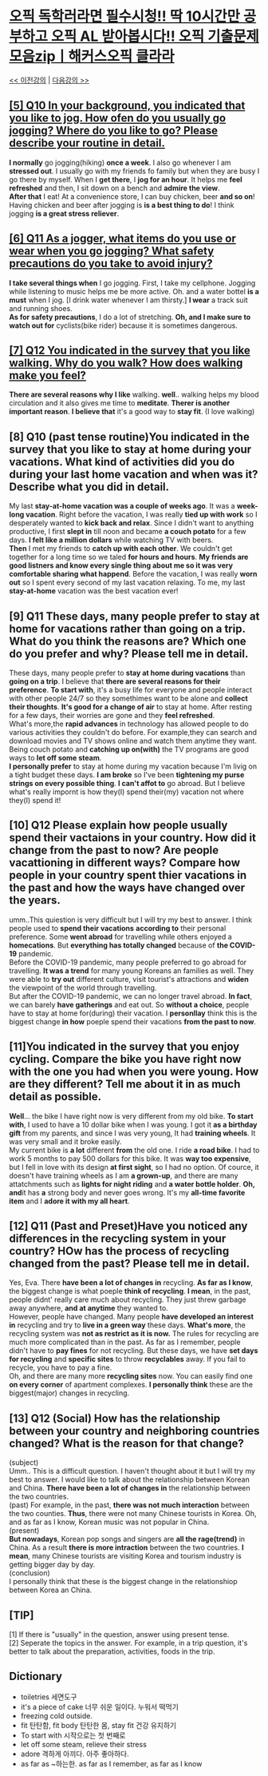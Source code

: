 # [오픽 독학러라면 필수시청!! 딱 10시간만 공부하고 오픽 AL 받아봅시다!! 오픽 기출문제 모음zipㅣ해커스오픽 클라라](https://www.youtube.com/watch?v=ZcGILR6X7y4)


[<< 이전강의](https://github.com/nacl1119/nacl1119.github.io/blob/main/1.%20Personal/6.%20OPIc/01.%02Hackers_10H/01.%20Lecture02.md) | [다음강의 >>]()

## [**[5] Q10 In your background, you indicated that you like to jog. How ofen do you usually go jogging? Where do you like to go? Please describe your routine in detail.**](https://youtu.be/ZcGILR6X7y4?t=2150)
**I normally** go jogging(hiking) **once a week**. I also go whenever I am **stressed out**. I usually go with my friends fo family but when they are busy I go there by myself. When I **get there**, I **jog for an hour**. It helps me **feel refreshed** and then, I sit down on a bench and **admire the view**.  
**After that** I eat! At a convenience store, I can buy chicken, beer **and so on**! Having chicken and beer after jogging is **is a best thing to do**! I think jogging **is a great stress reliever**.

## [**[6] Q11 As a jogger, what items do you use or wear when you go jogging? What safety precautions do you take to avoid injury?**](https://youtu.be/ZcGILR6X7y4?t=2647)
**I take several things when** I go jogging. First, I take my cellphone. Jogging while listening to music helps me be more active. Oh. and a water bottel **is a must** when I jog. [I drink water whenever I am thirsty.] **I wear** a track suit and running shoes.  
**As for safety precautions**, I do a lot of stretching. **Oh, and I make sure to watch out for** cyclists(bike rider) because it is sometimes dangerous.

## [**[7] Q12 You indicated in the survey that you like walking. Why do you walk? How does walking make you feel?**](https://youtu.be/ZcGILR6X7y4?t=3108)
**There are several reasons why I like** walking. **well**.. walking helps my blood circulation and it also gives me time to **meditate**. **Therer is another important reason**. **I believe that** it's a good way to **stay fit**. (I love walking)

## **[8] Q10 (past tense routine)You indicated in the survey that you like to stay at home during your vacations. What kind of activities did you do during your last home vacation and when  was it? Describe what you did in detail.**
My last **stay-at-home vacation was a couple of weeks ago**. It was a **week-long vacation**. Right before the vacation, I was really **tied up with work** so I desperately wanted to **kick back and relax**. Since I didn't want to anything productive, I first **slept in** till noon and became **a couch potato** for a few days. **I felt like a million dollars** while watching TV with beers.  
**Then** I met my friends to **catch up with each other**. We couldn't get together for a long time so we taled **for hours and hours**. **My friends are good listners and know every single thing about me so it was very comfortable sharing what happend**. Before the vacation, I was really **worn out** so I spent every second of my last vacation relaxing. To me, my last **stay-at-home** vacation was the best vacation ever!

## **[9] Q11 These days, many people prefer to stay at home for vacations rather than going on a trip. What do you think the reasons are? Which one do you prefer and why? Please tell me in detail.**
These days, many people prefer to **stay at home during vacations** than **going on a trip**. I believe that **there are several reasons for their preference**. **To start with**, it's a busy life for everyone and people interact with other people 24/7 so they somethimes want to be alone and **collect their thoughts**. **It's good for a change of air** to stay at home. After resting for a few days, their worries are gone and they **feel refreshed**.  
What's more,the **rapid advances** in technology has allowed people to do various activities they couldn't do before. For example,they can search and download movies and TV shows online and watch them anytime they want. Being couch potato and **catching up on(with)** the TV programs are good ways to **let off some steam**.  
**I personally prefer** to stay at home during my vacation because I'm livig on a tight budget these days. **I am broke** so I've been **tightening my purse strings on every possible thing**. **I can't affot to** go abroad. But I believe what's really impornt is how they(I) spend their(my) vacation not where they(I) spend it!

## **[10] Q12 Please explain how people usually spend their vactaions in your country. How did it change from the past to now? Are people vacattioning in different ways? Compare how people in your country spent thier vacations in the past and how the ways have changed over the years.**
umm..This quiestion is very difficult but I will try my best to answer. I think people used to **spend their vacations** **according to** their personal preference. Some **went abroad** for travelling while others enjoyed a **homecations**. But **everything has totally changed** because of **the COVID-19** pandemic.  
Before the COVID-19 pandemic, many people preferred to go abroad for travelling. **It was a trend** for many young Koreans an families as well. They were able to **try out** different culture, visit tourist's attractions and **widen** the viewpoint of the world through travelling.  
But after the COVID-19 pandemic, we can no longer travel abroad. **In fact**, we can barely **have gatherings** and eat out. So **without a choice**, people have to stay at home for(during) their vacation. I **personllay** think this is the biggest change **in how** poeple spend their vacations **from the past to now**.

## **[11]You indicated in the survey that you enjoy cycling. Compare the bike  you have right now with the one you had when you were young. How are they different? Tell me about it in as much detail as possible.**
**Well**... the bike I have right now is very different from my old bike. **To start with**, I used to have a 10 dollar bike when I was young. I got it **as a birthday gift** from my parents, and since I was very young, It had **training wheels**. It was very small and it broke easily.  
My current bike is **a lot** different **from** the old one. I ride **a road bike**. I had to work 5 months to pay 500 dollars for this bike. It was **way too expensive**, but I fell in love with its design **at first sight**, so I had no option. Of cource, it doesn't have training wheels as I am **a grown-up**, and there are many attatchments such as **lights for night riding** and **a water bottle holder**. **Oh, and**it has **a** strong body and never goes wrong. It's my **all-time favorite item** and I **adore it with my all heart**.

## **[12] Q11 (Past and Preset)Have you noticed any differences in the recycling system in your country? HOw has the process of recycling changed from the past? Please tell me in detail.**
Yes, Eva. There **have been a lot of changes in** recycling. **As far as I know**, the biggest change is what poeple **think of recycling**. **I mean**, in the past, people didnt' really care much about recycling. They just threw garbage away anywhere, **and at anytime** they wanted to.  
However, people have changed. Many people **have developed an interest in** recycling and try to **live in a green way** these days. **What's more**, the recycling system was **not as restrict as it is now.** The rules for recycling are much more complicated than in the past.
As far as I remember, people didn't have to **pay fines** for not recycling. But these days, we have **set days for recycling** and **specific sites** to throw **recyclables** away. If you fail to recycle, you have to pay a fine.  
Oh, and there are many more **recycling sites** now. You can easily find one **on every corner** of apartment complexes. **I personally think** these are the biggest(major) changes in recycling.

## **[13] Q12 (Social) How has the relationship between your country and neighboring countries changed? What is the reason for that change?**
(subject)  
Umm.. This is a difficult question. I haven't thought about it but I will try my best to answer. I would like to talk about the relationship between Korean and China. **There have been a lot of changes in** the relationship between the two countries.  
(past)
For example, in the past, **there was not much interaction** between the two counties. **Thus**, there were not many Chinese tourists in Korea. Oh, and as far as I know, Korean music was not popular in China.  
(present)  
**But nowadays**, Korean pop songs and singers are **all the rage(trend)** in China. As a result **there is more intraction** between the two countries. **I mean**, many Chinese tourists are visiting Korea and tourism industry is getting bigger day by day.  
(conclusion)  
I personally think that these is the biggest change in the relationshiop between Korea an China.

## [TIP]
[1] If there is "usually" in the question, answer using present tense.  
[2] Seperate the topics in the answer. For example, in a trip question, it's better to talk about the preparation, activities, foods in the trip.

## Dictionary
 * toiletries 세면도구
 * it's a piece of cake 너무 쉬운 일이다. 누워서 떡먹기
 * freezing cold outside.
 * fit 탄탄함, fit body 탄탄한 몸, stay fit 건강 유지하기
 * To start with 시작으로는 첫 번째로
 * let off some steam, relieve their stress
 * adore 격하게 아끼다. 아주 좋아하다.
 * as far as ~하는한. as far as I remember, as far as I know
